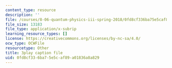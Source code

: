 ```yaml
---
content_type: resource
description: ''
file: /courses/8-06-quantum-physics-iii-spring-2018/0fd8cf336ba75e5caf89a01836a8a829_WwudFI6YRs.vtt
file_size: 13183
file_type: application/x-subrip
learning_resource_types: []
license: https://creativecommons.org/licenses/by-nc-sa/4.0/
ocw_type: OCWFile
resourcetype: Other
title: 3play caption file
uid: 0fd8cf33-6ba7-5e5c-af89-a01836a8a829
---
```

